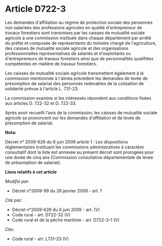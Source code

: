 # Article D722-3

Les demandes d'affiliation au régime de protection sociale des personnes non salariées des professions agricoles en qualité
d'entrepreneur de travaux forestiers sont transmises par les caisses de mutualité sociale agricole à une commission instituée
dans chaque département par arrêté du préfet et composée de représentants du ministre chargé de l'agriculture, des caisses de
mutualité sociale agricole et des organisations professionnelles représentatives de salariés et d'exploitants ou
d'entrepreneurs de travaux forestiers ainsi que de personnalités qualifiées compétentes en matière de travaux forestiers. 

Les caisses de mutualité sociale agricole transmettent également à la commission mentionnée à l'alinéa précédent les demandes
de levée de présomption de salariat des personnes redevables de la cotisation de solidarité prévue à l'article L. 731-23.

La commission examine si les intéressés répondent aux conditions fixées aux articles D. 722-32 et D. 722-33. 

Après avoir recueilli l'avis de la commission, les caisses de mutualité sociale agricole se prononcent sur les demandes
d'affiliation et de levée de présomption de salariat.

**Nota:**

Décret n° 2009-626 du 6 juin 2009 article 1 : Les dispositions réglementaires instituant les commissions administratives à
caractère consultatif dont la liste est annexée au présent décret sont prorogées pour une durée de cinq ans (Commission
consultative départementale de levée de présomption de salariat).

**Liens relatifs à cet article**

_Modifié par_:

  - Décret n°2009-99 du 28 janvier 2009 - art. 1

_Cité par_:

  - Décret n°2009-626 du 6 juin 2009 - art. (V)
  - Code rural - art. D722-32 (V)
  - Code rural et de la pêche maritime - art. D722-3-1 (V)

_Cite_:

  - Code rural - art. L731-23 (V)
